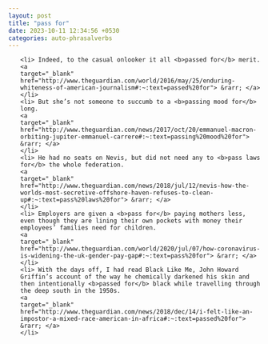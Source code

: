 ```yaml
---
layout: post
title: "pass for"
date: 2023-10-11 12:34:56 +0530
categories: auto-phrasalverbs
---
```

<ol>

    <li> Indeed, to the casual onlooker it all <b>passed for</b> merit.
    <a 
    target="_blank" 
    href="http://www.theguardian.com/world/2016/may/25/enduring-whiteness-of-american-journalism#:~:text=passed%20for"> &rarr; </a>
    </li>
    <li> But she’s not someone to succumb to a <b>passing mood for</b> long.
    <a 
    target="_blank" 
    href="http://www.theguardian.com/news/2017/oct/20/emmanuel-macron-orbiting-jupiter-emmanuel-carrere#:~:text=passing%20mood%20for"> &rarr; </a>
    </li>
    <li> He had no seats on Nevis, but did not need any to <b>pass laws for</b> the whole federation.
    <a 
    target="_blank" 
    href="http://www.theguardian.com/news/2018/jul/12/nevis-how-the-worlds-most-secretive-offshore-haven-refuses-to-clean-up#:~:text=pass%20laws%20for"> &rarr; </a>
    </li>
    <li> Employers are given a <b>pass for</b> paying mothers less, even though they are lining their own pockets with money their employees’ families need for children.
    <a 
    target="_blank" 
    href="http://www.theguardian.com/world/2020/jul/07/how-coronavirus-is-widening-the-uk-gender-pay-gap#:~:text=pass%20for"> &rarr; </a>
    </li>
    <li> With the days off, I had read Black Like Me, John Howard Griffin’s account of the way he chemically darkened his skin and then intentionally <b>passed for</b> black while travelling through the deep south in the 1950s.
    <a 
    target="_blank" 
    href="http://www.theguardian.com/news/2018/dec/14/i-felt-like-an-impostor-a-mixed-race-american-in-africa#:~:text=passed%20for"> &rarr; </a>
    </li>